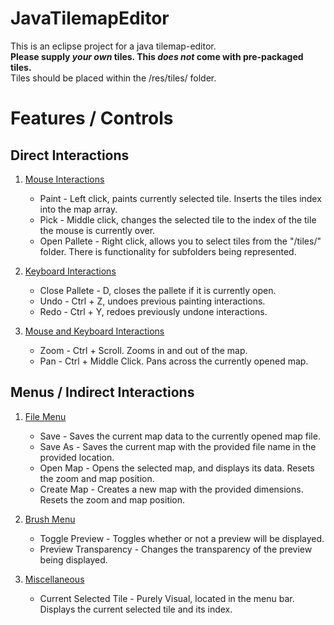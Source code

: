 # JavaTilemapEditor
This is an eclipse project for a java tilemap-editor.<br>
**Please supply _your own_ tiles. This _does not_ come with pre-packaged tiles.**<br>
Tiles should be placed within the /res/tiles/ folder.

# Features / Controls

## Direct Interactions

1. <ins>Mouse Interactions</ins>
    - Paint - Left click, paints currently selected tile. Inserts the tiles index into the map array.
    - Pick - Middle click, changes the selected tile to the index of the tile the mouse is currently over.
    - Open Pallete - Right click, allows you to select tiles from the "/tiles/" folder. There is functionality for subfolders being represented.

2. <ins>Keyboard Interactions</ins>
    - Close Pallete - D, closes the pallete if it is currently open.
    - Undo - Ctrl + Z, undoes previous painting interactions.
    - Redo - Ctrl + Y, redoes previously undone interactions.

3. <ins>Mouse and Keyboard Interactions</ins>
    - Zoom - Ctrl + Scroll. Zooms in and out of the map.
    - Pan - Ctrl + Middle Click. Pans across the currently opened map.

## Menus / Indirect Interactions

1. <ins>File Menu</ins>
    - Save - Saves the current map data to the currently opened map file.
    - Save As - Saves the current map with the provided file name in the provided location.
    - Open Map - Opens the selected map, and displays its data. Resets the zoom and map position.
    - Create Map - Creates a new map with the provided dimensions. Resets the zoom and map position.

2. <ins>Brush Menu</ins>
    - Toggle Preview - Toggles whether or not a preview will be displayed.
    - Preview Transparency - Changes the transparency of the preview being displayed.

3. <ins>Miscellaneous</ins>
    - Current Selected Tile - Purely Visual, located in the menu bar. Displays the current selected tile and its index.
